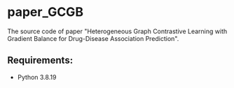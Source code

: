 # paper_GCGB
The source code of paper "Heterogeneous Graph Contrastive Learning with Gradient Balance for Drug-Disease Association Prediction".

## Requirements:
-  Python 3.8.19
